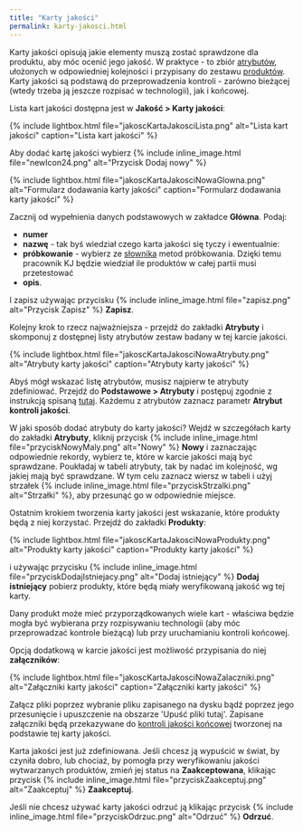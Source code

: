 ```yaml
---
title: "Karty jakości"
permalink: karty-jakosci.html 
---
```


Karty jakości opisują jakie elementy muszą zostać sprawdzone dla produktu, aby móc ocenić jego jakość. W praktyce - to zbiór [atrybutów](/atrybuty), ułożonych w odpowiedniej kolejności i przypisany do zestawu [produktów](/produkty). Karty jakości są podstawą do przeprowadzenia kontroli - zarówno bieżącej (wtedy trzeba ją jeszcze rozpisać w technologii), jak i końcowej.

Lista kart jakości dostępna jest w **Jakość > Karty jakości**:

{% include lightbox.html file="jakoscKartaJakosciLista.png" alt="Lista kart jakości" caption="Lista kart jakości" %}

Aby dodać kartę jakości wybierz {% include inline_image.html file="newIcon24.png" alt="Przycisk Dodaj nowy" %}

{% include lightbox.html file="jakoscKartaJakosciNowaGlowna.png" alt="Formularz dodawania karty jakości" caption="Formularz dodawania karty jakości" %}

Zacznij od wypełnienia danych podstawowych w zakładce **Główna**. Podaj:
- **numer**
- **nazwę** - tak byś wiedział czego karta jakości się tyczy 
i ewentualnie:
- **próbkowanie** - wybierz ze [słownika](/slowniki) metod próbkowania. Dzięki temu pracownik KJ będzie wiedział ile produktów w  całej partii musi przetestować
- **opis**.

I zapisz używając przycisku {% include inline_image.html file="zapisz.png" alt="Przycisk Zapisz" %} **Zapisz**. 

Kolejny krok to rzecz najważniejsza - przejdź do zakładki **Atrybuty** i skomponuj z dostępnej listy atrybutów zestaw badany w tej karcie jakości.

{% include lightbox.html file="jakoscKartaJakosciNowaAtrybuty.png" alt="Atrybuty karty jakości" caption="Atrybuty karty jakości" %}

Abyś mógł wskazać listę atrybutów, musisz najpierw te atrybuty zdefiniować. Przejdź do **Podstawowe > Atrybuty** i postępuj zgodnie z instrukcją spisaną [tutaj](/atrybuty). Każdemu z atrybutów zaznacz parametr **Atrybut kontroli jakości**.

W jaki sposób dodać atrybuty do karty jakości? Wejdź w szczegółach karty do zakładki **Atrybuty**, kliknij przycisk {% include inline_image.html file="przyciskNowyMaly.png" alt="Nowy" %} **Nowy** i zaznaczając odpowiednie rekordy, wybierz te, które w karcie jakości mają być sprawdzane. 
Poukładaj w tabeli atrybuty, tak by nadać im kolejność, wg jakiej mają być sprawdzane. W tym celu zaznacz wiersz w tabeli i użyj strzałek {% include inline_image.html file="przyciskStrzalki.png" alt="Strzałki" %}, aby przesunąć go w odpowiednie miejsce.


Ostatnim krokiem tworzenia karty jakości jest wskazanie, które produkty będą z niej korzystać. Przejdź do zakładki **Produkty**:

{% include lightbox.html file="jakoscKartaJakosciNowaProdukty.png" alt="Produkty karty jakości" caption="Produkty karty jakości" %}

i używając przycisku {% include inline_image.html file="przyciskDodajIstniejacy.png" alt="Dodaj istniejący" %} **Dodaj istniejący** pobierz produkty, które będą miały weryfikowaną jakość wg tej karty.

Dany produkt może mieć przyporządkowanych wiele kart - właściwa będzie mogła być wybierana przy rozpisywaniu technologii (aby móc przeprowadzać kontrole bieżącą) lub przy uruchamianiu kontroli końcowej.

Opcją dodatkową w karcie jakości jest możliwość przypisania do niej **załączników**:

{% include lightbox.html file="jakoscKartaJakosciNowaZalaczniki.png" alt="Załączniki karty jakości" caption="Załączniki karty jakości" %}

Załącz pliki poprzez wybranie pliku zapisanego na dysku bądź poprzez jego przesunięcie i upuszczenie na obszarze 'Upuść pliki tutaj'. Zapisane załączniki będą przekazywane do [kontroli jakości końcowej](/kontrola-jakosci) tworzonej na podstawie tej karty jakości.


Karta jakości jest już zdefiniowana. Jeśli chcesz ją wypuścić w świat, by czyniła dobro, lub chociaż, by pomogła przy weryfikowaniu jakości wytwarzanych produktów, zmień jej status na **Zaakceptowana**, klikając przycisk {% include inline_image.html file="przyciskZaakceptuj.png" alt="Zaakceptuj" %} **Zaakceptuj**.

Jeśli nie chcesz używać karty jakości odrzuć ją klikając przycisk {% include inline_image.html file="przyciskOdrzuc.png" alt="Odrzuć" %} **Odrzuć**.
